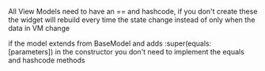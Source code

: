 All View Models need to have an == and hashcode, if you don't create these the widget will rebuild every time the state change instead of only when the data in VM change


if the model extends from BaseModel and adds :super(equals: [parameters]) in the constructor you don't need to implement the equals and hashcode methods